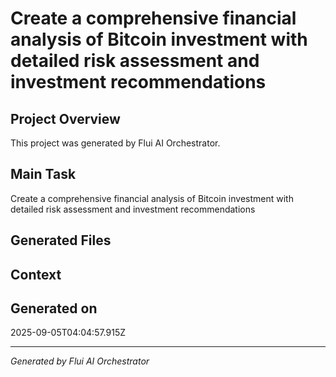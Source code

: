 # Create a comprehensive financial analysis of Bitcoin investment with detailed risk assessment and investment recommendations

## Project Overview
This project was generated by Flui AI Orchestrator.

## Main Task
Create a comprehensive financial analysis of Bitcoin investment with detailed risk assessment and investment recommendations

## Generated Files


## Context


## Generated on
2025-09-05T04:04:57.915Z

---
*Generated by Flui AI Orchestrator*
